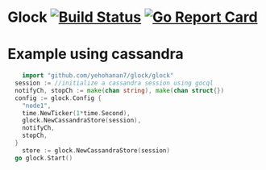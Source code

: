 # Glock [![Build Status](https://travis-ci.org/yehohanan7/glock.svg)](https://travis-ci.org/yehohanan7/glock?branch=master) [![Go Report Card](https://goreportcard.com/badge/github.com/yehohanan7/glock)](https://goreportcard.com/report/github.com/yehohanan7/glock)


# Example using cassandra

```go
	import "github.com/yehohanan7/glock/glock"
  session := //initialize a cassandra session using gocql
  notifyCh, stopCh := make(chan string), make(chan struct{})
  config := glock.Config {
    "node1",
    time.NewTicker(1*time.Second),
    glock.NewCassandraStore(session),
    notifyCh,
    stopCh,
  }
	store := glock.NewCassandraStore(session)
  go glock.Start()

```

